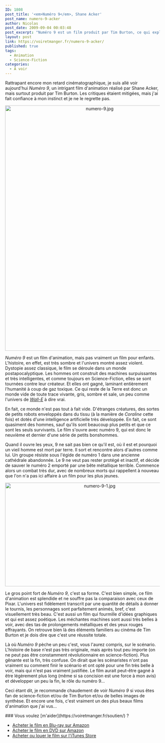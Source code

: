 ```yaml
---
ID: 1808
post_title: '<em>Numéro 9</em>, Shane Acker'
post_name: numero-9-acker
author: Nicolas
post_date: 2009-09-04 00:03:48
post_excerpt: "Numéro 9 est un film produit par Tim Burton, ce qui explique sans doute que l'on s'y intéresse autant. Pourtant le film est intéressant en lui-même pour ses images magnifiques. "
layout: post
link: https://voiretmanger.fr/numero-9-acker/
published: true
tags:
  - Animation
  - Science-Fiction
categories:
  - À voir
---
```

<p>Rattrapant encore mon retard cinématographique, je suis allé voir aujourd'hui <em>Numéro 9</em>, un intrigant film d'animation réalisé par Shane Acker, mais surtout produit par Tim Burton. Les critiques étaient mitigées, mais j'ai fait confiance à mon instinct et je ne le regrette pas.</p>

<div style="text-align:center;"><img src="https://voiretmanger.fr/wp-content/uploads/2009/09/numero-9.jpg" border="0" alt="numero-9.jpg" width="600" height="800" /></div>
<p><em>Numéro 9</em> est un film d'animation, mais pas vraiment un film pour enfants. L'histoire, en effet, est très sombre et l'univers montré assez violent. Dystopie assez classique, le film se déroule dans un monde postapocalyptique. Les hommes ont construit des machines surpuissantes et très intelligentes, et comme toujours en Science-Fiction, elles se sont tournées contre leur créateur. Et elles ont gagné, laminant entièrement l'humanité à coup de gaz toxique. Ce qui reste de la Terre est donc un monde vide de toute trace vivante, gris, sombre et sale, un peu comme l'univers de <em><a href="https://voiretmanger.fr/2008/09/07/wall-e-dernier-bijou-des-studios-pixar/">Wall-E</a></em> à dire vrai.</p>
<p>En fait, ce monde n'est pas tout à fait vide. D'étranges créatures, des sortes de petits robots enveloppés dans du tissu (à la manière de <em>Coraline</em> cette fois) et dotés d'une intelligence artificielle très développée. En fait, ce sont quasiment des hommes, sauf qu'ils sont beaucoup plus petits et que ce sont les seuls survivants. Le film s'ouvre avec numéro 9, qui est donc le neuvième et dernier d'une série de petits bonshommes.</p>
<p>Quand il ouvre les yeux, 9 ne sait pas bien ce qu'il est, où il est et pourquoi un vieil homme est mort par terre. Il sort et rencontre alors d'autres comme lui. Un groupe résiste sous l'égide de numéro 1 dans une ancienne cathédrale abandonnée. Le 9 ne veut pas rester protégé et inactif, et décide de sauver le numéro 2 emporté par une bête métallique terrible. Commence alors un combat très dur, avec de nombreux morts qui rappellent à nouveau que l'on n'a pas ici affaire à un film pour les plus jeunes.</p>

<div style="text-align:center;"><img src="https://voiretmanger.fr/wp-content/uploads/2009/09/numero-9-1.jpg" border="0" alt="numero-9-1.jpg" width="600" height="338" /></div>
<p>Le gros point fort de <em>Numéro 9</em>, c'est sa forme. C'est bien simple, ce film d'animation est splendide et ne souffre pas la comparaison avec ceux de Pixar. L'univers est fidèlement transcrit par une quantité de détails à donner le tournis, les personnages sont parfaitement animés, bref, c'est visuellement très beau. C'est aussi un film qui fourmille d'idées graphiques et qui est assez poétique. Les méchantes machines sont aussi très belles à voir, avec des tas de prolongements métalliques et des yeux rouges effrayants. On retrouve bien là des éléments familiers au cinéma de Tim Burton et je dois dire que c'est une réussite totale.</p>
<p>Là où <em>Numéro 9</em> pèche un peu c'est, vous l'aurez compris, sur le scénario. L'histoire de base n'est pas très originale, mais après tout peu importe (on ne peut pas être constamment révolutionnaire en science-fiction). Plus gênante est la fin, très confuse. On dirait que les scénaristes n'ont pas vraiment su comment finir le scénario et ont opté pour une fin très belle à voir, mais qui n'est pas vraiment justifiée. Le film aurait peut-être gagné à être légèrement plus long (même si sa concision est une force à mon avis) et développer un peu la fin, le rôle du numéro 9…</p>
<p>Ceci étant dit, je recommande chaudement de voir <em>Numéro 9</em> si vous êtes fan de science-fiction et/ou de Tim Burton et/ou de belles images de synthèse. Et encore une fois, c'est vraiment un des plus beaux films d'animation que j'ai vus…</p>

<div class="amazon" markdown="1">
### Vous voulez [m'aider](https://voiretmanger.fr/soutien/) ?

- [Acheter le film en Blu-ray sur Amazon](http://amzn.to/2x2hz8g)
- [Acheter le film en DVD sur Amazon](http://amzn.to/2wlcbQr)
- [Acheter ou louer le film sur l'iTunes Store](https://itunes.apple.com/fr/movie/numéro-9/id373487975)
</div>